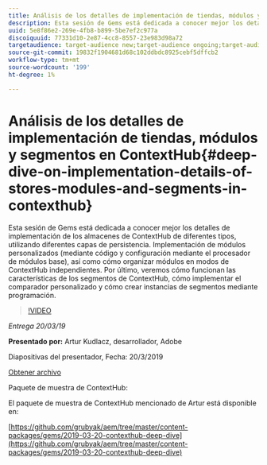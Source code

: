 ```yaml
---
title: Análisis de los detalles de implementación de tiendas, módulos y segmentos en ContextHub
description: Esta sesión de Gems está dedicada a conocer mejor los detalles de implementación de los almacenes de ContextHub de diferentes tipos, utilizando diferentes capas de persistencia. Implementación de módulos personalizados (mediante código y configuración mediante el procesador de módulos base), así como cómo organizar módulos en modos de ContextHub independientes. Por último, veremos cómo funcionan las características de los segmentos de ContextHub, cómo implementar el comparador personalizado y cómo crear instancias de segmentos mediante programación.
uuid: 5e8f86e2-269e-4fb8-b899-5be7ef2c977a
discoiquuid: 77331d10-2e87-4cc8-8557-23e983d98a72
targetaudience: target-audience new;target-audience ongoing;target-audience upgrader
source-git-commit: 19832f1904681d68c102ddbdc8925cebf5dffcb2
workflow-type: tm+mt
source-wordcount: '199'
ht-degree: 1%

---
```



# Análisis de los detalles de implementación de tiendas, módulos y segmentos en ContextHub{#deep-dive-on-implementation-details-of-stores-modules-and-segments-in-contexthub}

Esta sesión de Gems está dedicada a conocer mejor los detalles de implementación de los almacenes de ContextHub de diferentes tipos, utilizando diferentes capas de persistencia. Implementación de módulos personalizados (mediante código y configuración mediante el procesador de módulos base), así como cómo organizar módulos en modos de ContextHub independientes. Por último, veremos cómo funcionan las características de los segmentos de ContextHub, cómo implementar el comparador personalizado y cómo crear instancias de segmentos mediante programación.

>[!VIDEO](https://video.tv.adobe.com/v/27010/?quality=9)

*Entrega 20/03/19*

**Presentado por:** Artur Kudlacz, desarrollador, Adobe

Diapositivas del presentador, Fecha: 20/3/2019

[Obtener archivo](assets/aem-gems-contexthubdeepdive-03202019.pdf)

Paquete de muestra de ContextHub:

El paquete de muestra de ContextHub mencionado de Artur está disponible en:

[https://github.com/grubyak/aem/tree/master/content-packages/gems/2019-03-20-contexthub-deep-dive](https://github.com/grubyak/aem/tree/master/content-packages/gems/2019-03-20-contexthub-deep-dive)
